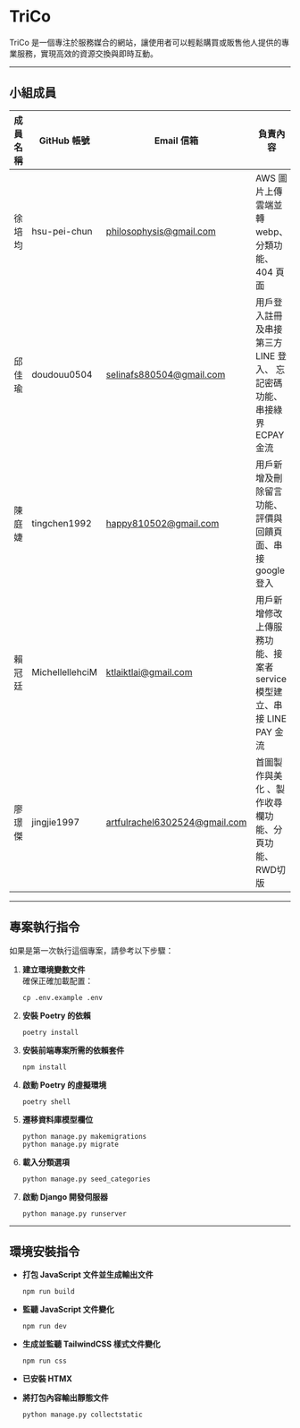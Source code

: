 # TriCo

TriCo 是一個專注於服務媒合的網站，讓使用者可以輕鬆購買或販售他人提供的專業服務，實現高效的資源交換與即時互動。

---

## 小組成員

| 成員名稱 | GitHub 帳號     | Email 信箱                    | 負責內容                                                               |
| -------- | --------------- | ----------------------------- | ---------------------------------------------------------------------- |
| 徐培均   | hsu-pei-chun    | philosophysis@gmail.com       | AWS 圖片上傳雲端並轉 webp、分類功能、404 頁面                          |
| 邱佳瑜   | doudouu0504     | selinafs880504@gmail.com      | 用戶登入註冊及串接第三方 LINE 登入、 忘記密碼功能、串接綠界 ECPAY 金流 |
| 陳庭婕   | tingchen1992    | happy810502@gmail.com         | 用戶新增及刪除留言功能、評價與回饋頁面、串接 google 登入               |
| 賴冠廷   | MichellellehciM | ktlaiktlai@gmail.com          | 用戶新增修改上傳服務功能、接案者 service 模型建立、串接 LINE PAY 金流  |
| 廖璟傑   | jingjie1997     | artfulrachel6302524@gmail.com | 首圖製作與美化 、製作收尋欄功能、分頁功能、RWD切版  |

---

## 專案執行指令

如果是第一次執行這個專案，請參考以下步驟：

1. **建立環境變數文件**  
   確保正確加載配置：

   ```
   cp .env.example .env
   ```

2. **安裝 Poetry 的依賴**

   ```
   poetry install
   ```

3. **安裝前端專案所需的依賴套件**

   ```
   npm install
   ```

4. **啟動 Poetry 的虛擬環境**

   ```
   poetry shell
   ```

5. **遷移資料庫模型欄位**

   ```
   python manage.py makemigrations
   python manage.py migrate
   ```

6. **載入分類選項**

   ```
   python manage.py seed_categories
   ```

7. **啟動 Django 開發伺服器**
   ```
   python manage.py runserver
   ```

---

## 環境安裝指令

- **打包 JavaScript 文件並生成輸出文件**

  ```
  npm run build
  ```

- **監聽 JavaScript 文件變化**

  ```
  npm run dev
  ```

- **生成並監聽 TailwindCSS 樣式文件變化**

  ```
  npm run css
  ```

- **已安裝 HTMX**

- **將打包內容輸出靜態文件**
  ```
  python manage.py collectstatic
  ```
